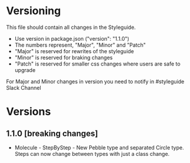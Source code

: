 # Versioning

This file should contain all changes in the Styleguide.

- Use version in package.json ("version": "1.1.0")
- The numbers represent, "Major", "Minor" and "Patch"
- "Major" is reserved for rewrites of the styleguide
- "Minor" is reserved for braking changes
- "Patch" is reserved for smaller css changes where users are safe to upgrade

For Major and Minor changes in version you need to notify in #styleguide Slack Channel

# Versions

## 1.1.0 [breaking changes]

- Molecule - StepByStep - New Pebble type and separated Circle type. Steps can now change between types with just a class change.
